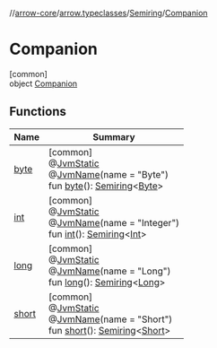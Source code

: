 //[arrow-core](../../../../index.md)/[arrow.typeclasses](../../index.md)/[Semiring](../index.md)/[Companion](index.md)

# Companion

[common]\
object [Companion](index.md)

## Functions

| Name | Summary |
|---|---|
| [byte](byte.md) | [common]<br>@[JvmStatic](https://kotlinlang.org/api/latest/jvm/stdlib/kotlin.jvm/-jvm-static/index.html)<br>@[JvmName](https://kotlinlang.org/api/latest/jvm/stdlib/kotlin.jvm/-jvm-name/index.html)(name = "Byte")<br>fun [byte](byte.md)(): [Semiring](../index.md)&lt;[Byte](https://kotlinlang.org/api/latest/jvm/stdlib/kotlin/-byte/index.html)&gt; |
| [int](int.md) | [common]<br>@[JvmStatic](https://kotlinlang.org/api/latest/jvm/stdlib/kotlin.jvm/-jvm-static/index.html)<br>@[JvmName](https://kotlinlang.org/api/latest/jvm/stdlib/kotlin.jvm/-jvm-name/index.html)(name = "Integer")<br>fun [int](int.md)(): [Semiring](../index.md)&lt;[Int](https://kotlinlang.org/api/latest/jvm/stdlib/kotlin/-int/index.html)&gt; |
| [long](long.md) | [common]<br>@[JvmStatic](https://kotlinlang.org/api/latest/jvm/stdlib/kotlin.jvm/-jvm-static/index.html)<br>@[JvmName](https://kotlinlang.org/api/latest/jvm/stdlib/kotlin.jvm/-jvm-name/index.html)(name = "Long")<br>fun [long](long.md)(): [Semiring](../index.md)&lt;[Long](https://kotlinlang.org/api/latest/jvm/stdlib/kotlin/-long/index.html)&gt; |
| [short](short.md) | [common]<br>@[JvmStatic](https://kotlinlang.org/api/latest/jvm/stdlib/kotlin.jvm/-jvm-static/index.html)<br>@[JvmName](https://kotlinlang.org/api/latest/jvm/stdlib/kotlin.jvm/-jvm-name/index.html)(name = "Short")<br>fun [short](short.md)(): [Semiring](../index.md)&lt;[Short](https://kotlinlang.org/api/latest/jvm/stdlib/kotlin/-short/index.html)&gt; |
